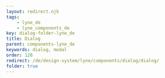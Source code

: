 ```yaml
---
layout: redirect.njk
tags: 
    - lyne_de
    - lyne_components_de
key: dialog-folder-lyne_de
title: Dialog
parent: components-lyne_de
keywords: dialog, modal
order: 120
redirect: /de/design-system/lyne/components/dialog/dialog/
folder: true
---
```

